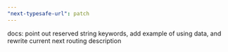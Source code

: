 ```yaml
---
"next-typesafe-url": patch
---
```


docs: point out reserved string keywords, add example of using data, and rewrite current next routing description
